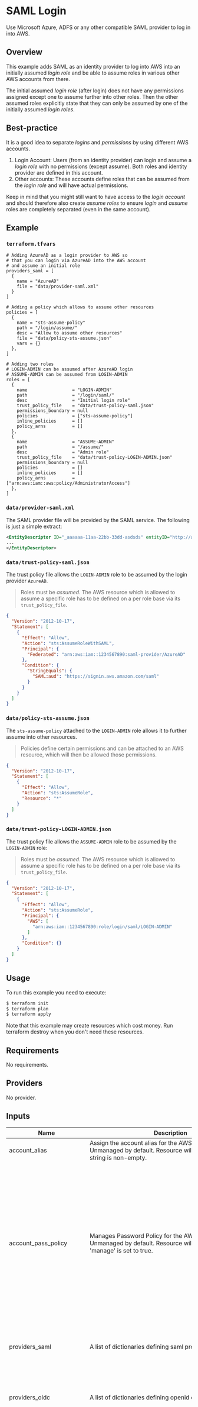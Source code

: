 # SAML Login

Use Microsoft Azure, ADFS or any other compatible SAML provider to log in into AWS.

## Overview

This example adds SAML as an identity provider to log into AWS into an initially assumed *login role* and be able to assume roles in various other AWS accounts from there.

The initial assumed *login role* (after login) does not have any permissions assigned except one to assume further into other roles. Then the other assumed roles explicitly state that they can only be assumed by one of the initially assumed *login roles*.


## Best-practice

It is a good idea to separate *logins* and *permissions* by using different AWS accounts.

1. Login Account: Users (from an identity provider) can login and assume a *login role* with no permissions (except assume). Both roles and identity provider are defined in this account.
2. Other accounts: These accounts define roles that can be assumed from the *login role* and will have actual permissions.

Keep in mind that you might still want to have access to the *login account* and should therefore also create *assume roles* to ensure *login* and *assume* roles are completely separated (even in the same account).

## Example

### `terraform.tfvars`
```hcl
# Adding AzureAD as a login provider to AWS so
# that you can login via AzureAD into the AWS account
# and assume an initial role
providers_saml = [
  {
    name = "AzureAD"
    file = "data/provider-saml.xml"
  }
]

# Adding a policy which allows to assume other resources
policies = [
  {
    name = "sts-assume-policy"
    path = "/login/assume/"
    desc = "Allow to assume other resources"
    file = "data/policy-sts-assume.json"
    vars = {}
  },
]

# Adding two roles
# LOGIN-ADMIN can be assumed after AzureAD login
# ASSUME-ADMIN can be assumed from LOGIN-ADMIN
roles = [
  {
    name                 = "LOGIN-ADMIN"
    path                 = "/login/saml/"
    desc                 = "Initial login role"
    trust_policy_file    = "data/trust-policy-saml.json"
    permissions_boundary = null
    policies             = ["sts-assume-policy"]
    inline_policies      = []
    policy_arns          = []
  },
  {
    name                 = "ASSUME-ADMIN"
    path                 = "/assume/"
    desc                 = "Admin role"
    trust_policy_file    = "data/trust-policy-LOGIN-ADMIN.json"
    permissions_boundary = null
    policies             = []
    inline_policies      = []
    policy_arns          = ["arn:aws:iam::aws:policy/AdministratorAccess"]
  },
]
```


### `data/provider-saml.xml`

The SAML provider file will be provided by the SAML service. The following is just a simple extract:
```xml
<EntityDescriptor ID="_aaaaaa-11aa-22bb-33dd-asdsds" entityID="http://azure.example.com/services/trust" xmlns="urn:oasis:names:tc:SAML:2.0:metadata">
...
</EntityDescriptor>
```

### `data/trust-policy-saml.json`

The trust policy file allows the `LOGIN-ADMIN` role to be assumed by the login provider `AzureAD`.

> Roles must be *assumed*. The AWS resource which is allowed to assume a specific role has to be defined on a per role base via its `trust_policy_file`.

```json
{
  "Version": "2012-10-17",
  "Statement": [
    {
      "Effect": "Allow",
      "Action": "sts:AssumeRoleWithSAML",
      "Principal": {
        "Federated": "arn:aws:iam::1234567890:saml-provider/AzureAD"
      },
      "Condition": {
        "StringEquals": {
          "SAML:aud": "https://signin.aws.amazon.com/saml"
        }
      }
    }
  ]
}
```

### `data/policy-sts-assume.json`

The `sts-assume-policy` attached to the `LOGIN-ADMIN` role allows it to further assume into other resources.

> Policies define certain permissions and can be attached to an AWS resource, which will then be allowed those permissions.

```json
{
  "Version": "2012-10-17",
  "Statement": [
    {
      "Effect": "Allow",
      "Action": "sts:AssumeRole",
      "Resource": "*"
    }
  ]
}
```

### `data/trust-policy-LOGIN-ADMIN.json`

The trust policy file allows the `ASSUME-ADMIN` role to be assumed by the `LOGIN-ADMIN` role:

> Roles must be *assumed*. The AWS resource which is allowed to assume a specific role has to be defined on a per role base via its `trust_policy_file`.

```json
{
  "Version": "2012-10-17",
  "Statement": [
    {
      "Effect": "Allow",
      "Action": "sts:AssumeRole",
      "Principal": {
        "AWS": [
          "arn:aws:iam::1234567890:role/login/saml/LOGIN-ADMIN"
        ]
      },
      "Condition": {}
    }
  ]
}
```


## Usage

To run this example you need to execute:

```bash
$ terraform init
$ terraform plan
$ terraform apply
```

Note that this example may create resources which cost money. Run terraform destroy when you don't need these resources.


<!-- BEGINNING OF PRE-COMMIT-TERRAFORM DOCS HOOK -->
## Requirements

No requirements.

## Providers

No provider.

## Inputs

| Name | Description | Type | Default | Required |
|------|-------------|------|---------|:--------:|
| account\_alias | Assign the account alias for the AWS Account. Unmanaged by default. Resource will be created if the string is non-empty. | `string` | `""` | no |
| account\_pass\_policy | Manages Password Policy for the AWS Account. Unmanaged by default. Resource will be created if 'manage' is set to true. | <pre>object({<br>    manage                         = optional(bool, false) # Set to true, to manage the AWS account password policy<br>    allow_users_to_change_password = optional(bool)        # Allow users to change their own password?<br>    hard_expiry                    = optional(bool)        # Users are prevented from setting a new password after their password has expired?<br>    max_password_age               = optional(number)      # Number of days that an user password is valid<br>    minimum_password_length        = optional(number)      # Minimum length to require for user passwords<br>    password_reuse_prevention      = optional(number)      # The number of previous passwords that users are prevented from reusing<br>    require_lowercase_characters   = optional(bool)        # Require lowercase characters for user passwords?<br>    require_numbers                = optional(bool)        # Require numbers for user passwords?<br>    require_symbols                = optional(bool)        # Require symbols for user passwords?<br>    require_uppercase_characters   = optional(bool)        # Require uppercase characters for user passwords?<br>  })</pre> | `{}` | no |
| providers\_saml | A list of dictionaries defining saml providers. | <pre>list(object({<br>    name = string # The name of the provider to create<br>    file = string # Path to XML generated by identity provider that supports SAML 2.0<br>  }))</pre> | `[]` | no |
| providers\_oidc | A list of dictionaries defining openid connect providers. | <pre>list(object({<br>    url             = string       # URL of the identity provider. Corresponds to the iss claim<br>    client_id_list  = list(string) # List of client IDs (also known as audiences)<br>    thumbprint_list = list(string) # List of server certificate thumbprints.<br>  }))</pre> | `[]` | no |
| policies | A list of dictionaries defining all policies. | <pre>list(object({<br>    name = string                    # Name of the policy<br>    path = optional(string)          # Defaults to 'var.policy_path' if variable is set to null<br>    desc = optional(string)          # Defaults to 'var.policy_desc' if variable is set to null<br>    file = string                    # Path to json or json.tmpl file of policy<br>    vars = optional(map(string), {}) # Policy template variables {key = val, ...}<br>  }))</pre> | `[]` | no |
| groups | A list of dictionaries defining all groups. | <pre>list(object({<br>    name        = string                     # Name of the group<br>    path        = optional(string)           # Defaults to 'var.group_path' if variable is set to null<br>    policies    = optional(list(string), []) # List of names of policies (must be defined in var.policies)<br>    policy_arns = optional(list(string), []) # List of existing policy ARN's<br>    inline_policies = optional(list(object({<br>      name = string                    # Name of the inline policy<br>      file = string                    # Path to json or json.tmpl file of policy<br>      vars = optional(map(string), {}) # Policy template variables {key = val, ...}<br>    })), [])<br>  }))</pre> | `[]` | no |
| users | A list of dictionaries defining all users. | <pre>list(object({<br>    name   = string                     # Name of the user<br>    path   = optional(string)           # Defaults to 'var.user_path' if variable is set to null<br>    groups = optional(list(string), []) # List of group names to add this user to<br>    access_keys = optional(list(object({<br>      name    = string                     # IaC identifier for first or second IAM access key (not used on AWS)<br>      pgp_key = optional(string)           # Leave empty for non or provide a b64-enc pubkey or keybase username<br>      status  = optional(string, "Active") # 'Active' or 'Inactive'<br>    })), [])<br>    permissions_boundary = optional(string)           # ARN to a policy used as permissions boundary (or null/empty)<br>    policies             = optional(list(string), []) # List of names of policies (must be defined in var.policies)<br>    policy_arns          = optional(list(string), []) # List of existing policy ARN's<br>    inline_policies = optional(list(object({<br>      name = string                    # Name of the inline policy<br>      file = string                    # Path to json or json.tmpl file of policy<br>      vars = optional(map(string), {}) # Policy template variables {key = val, ...}<br>    })), [])<br>  }))</pre> | `[]` | no |
| roles | A list of dictionaries defining all roles. | <pre>list(object({<br>    name                 = string                     # Name of the role<br>    instance_profile     = optional(string)           # Name of the instance profile<br>    path                 = optional(string)           # Defaults to 'var.role_path' if variable is set to null<br>    desc                 = optional(string)           # Defaults to 'var.role_desc' if variable is set to null<br>    trust_policy_file    = string                     # Path to file of trust/assume policy. Will be templated if vars are passed.<br>    trust_policy_vars    = optional(map(string), {})  # Policy template variables {key = val, ...}<br>    permissions_boundary = optional(string)           # ARN to a policy used as permissions boundary (or null/empty)<br>    policies             = optional(list(string), []) # List of names of policies (must be defined in var.policies)<br>    policy_arns          = optional(list(string), []) # List of existing policy ARN's<br>    inline_policies = list(object({<br>      name = string                    # Name of the inline policy<br>      file = string                    # Path to json or json.tmpl file of policy<br>      vars = optional(map(string), {}) # Policy template variables {key = val, ...}<br>    }))<br>  }))</pre> | `[]` | no |
| policy\_path | The default path under which to create the policy if not specified in the policies list. You can use a single path, or nest multiple paths as if they were a folder structure. For example, you could use the nested path /division\_abc/subdivision\_xyz/product\_1234/engineering/ to match your company's organizational structure. | `string` | `"/"` | no |
| policy\_desc | The default description of the policy. | `string` | `"Managed by Terraform"` | no |
| group\_path | The path under which to create the group. You can use a single path, or nest multiple paths as if they were a folder structure. For example, you could use the nested path /division\_abc/subdivision\_xyz/product\_1234/engineering/ to match your company's organizational structure. | `string` | `"/"` | no |
| user\_path | The path under which to create the user. You can use a single path, or nest multiple paths as if they were a folder structure. For example, you could use the nested path /division\_abc/subdivision\_xyz/product\_1234/engineering/ to match your company's organizational structure. | `string` | `"/"` | no |
| role\_path | The path under which to create the role. You can use a single path, or nest multiple paths as if they were a folder structure. For example, you could use the nested path /division\_abc/subdivision\_xyz/product\_1234/engineering/ to match your company's organizational structure. | `string` | `"/"` | no |
| role\_desc | The description of the role. | `string` | `"Managed by Terraform"` | no |
| role\_max\_session\_duration | The maximum session duration (in seconds) that you want to set for the specified role. This setting can have a value from 1 hour to 12 hours specified in seconds. | `number` | `3600` | no |
| role\_force\_detach\_policies | Specifies to force detaching any policies the role has before destroying it. | `bool` | `true` | no |
| tags | Key-value mapping of tags for the IAM role or user. | `map(string)` | `{}` | no |

## Outputs

| Name | Description |
|------|-------------|
| policies | Created customer managed IAM policies |
| roles | Created roles |
| providers\_saml | Created SAML providers. |

<!-- END OF PRE-COMMIT-TERRAFORM DOCS HOOK -->
